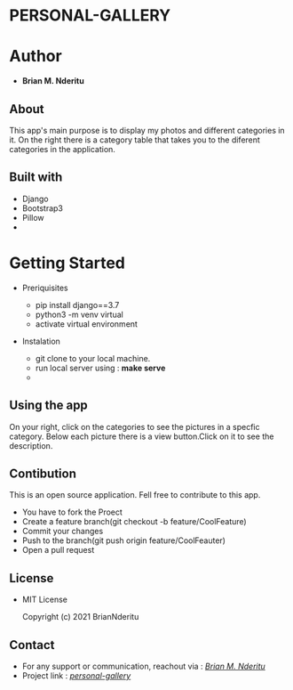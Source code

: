 # <b> PERSONAL-GALLERY </b>

# Author
* <b> Brian M. Nderitu </b>

## About
This app's main purpose is to display my photos and different categories in it.
On the right there is a category table that takes you to the diferent categories in the application.

## Built with
- Django
- Bootstrap3
- Pillow
- 
# Getting Started
* Preriquisites
    - pip install django==3.7
    - python3 -m venv virtual
    - activate virtual environment

* Instalation
    - git clone to your local machine.
    - run local server using  : <b>make serve</b>
    - 
## Using the app
On your right, click on the categories to see the pictures in a specfic category.
Below each picture there is a view button.Click on it to see the description.


## Contibution
This is an open source application.
Fell free to contribute to this app.
- You have to fork the Proect
- Create a feature branch(git checkout -b feature/CoolFeature)
- Commit your changes
- Push to the branch(git push origin feature/CoolFeauter)
- Open a pull request

## License
- MIT License

    Copyright (c) 2021 BrianNderitu


## Contact
- For any support or communication, reachout via : <i> <a href='bnderitu48@gmail.com'>Brian M. Nderitu </a> </i>
- Project link : <i> <a href=''> personal-gallery </a> </i>